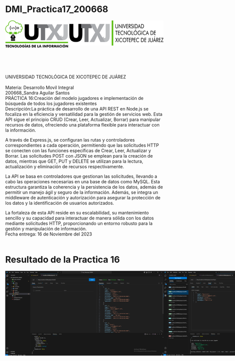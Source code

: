 # DMI_Practica17_200668
<div style="display: flex; justify-content: space-between;">
    <img align="left" src="https://github.com/Sanders2616/DMI_Practica16_200668/blob/27d5005f48d746c6df7b8ffe5a3d0b4dedbe6e6f/logos/LOGO%20TIC.png?raw=true" alt="Imagen 1" width="200"; />
    <img align="right" src="https://github.com/Sanders2616/DMI_Practica16_200668/blob/27d5005f48d746c6df7b8ffe5a3d0b4dedbe6e6f/logos/LOGO%20UTXJ%202019.png?raw=true" alt="Imagen 2" width="300" height="80" />
</div><br><br><br><br><br>
UNIVERSIDAD TECNOLÓGICA DE XICOTEPEC DE JUÁREZ <br><br>
Materia: Desarrollo Movil Integral <br>
200668_Sandra Aguilar Santos<br>
PRÁCTICA 16:Creación del modelo jugadores e implementación de búsqueda de todos los jugadores existentes<br>
Descripción:La práctica de desarrollo de una API REST en Node.js se focaliza en la eficiencia y versatilidad para la gestión de servicios web. Esta API sigue el principio CRUD (Crear, Leer, Actualizar, Borrar) para manipular recursos de datos, ofreciendo una plataforma flexible para interactuar con la información.

A través de Express.js, se configuran las rutas y controladores correspondientes a cada operación, permitiendo que las solicitudes HTTP se conecten con las funciones específicas de Crear, Leer, Actualizar y Borrar. Las solicitudes POST con JSON se emplean para la creación de datos, mientras que GET, PUT y DELETE se utilizan para la lectura, actualización y eliminación de recursos respectivamente.

La API se basa en controladores que gestionan las solicitudes, llevando a cabo las operaciones necesarias en una base de datos como MySQL. Esta estructura garantiza la coherencia y la persistencia de los datos, además de permitir un manejo ágil y seguro de la información. Además, se integra un middleware de autenticación y autorización para asegurar la protección de los datos y la identificación de usuarios autorizados.

La fortaleza de esta API reside en su escalabilidad, su mantenimiento sencillo y su capacidad para interactuar de manera sólida con los datos mediante solicitudes HTTP, proporcionando un entorno robusto para la gestión y manipulación de información. <br>
Fecha entrega: 16 de Noviembre del 2023 <br> <br>

# Resultado de la Practica 16

<div style="display: flex; justify-content:">
 <img align="left" src="img/1.png?raw=true" alt="Imagen 1" width="800";/>
 <img align="left" src="img/2.png?raw=true" alt="Imagen 1" width="800";/>
 <img align="left" src="img/3.png?raw=true" alt="Imagen 1" width="800";/>
 <img align="left" src="img/4.png?raw=true" alt="Imagen 1" width="800";/>
 <img align="left" src="img/5.png?raw=true" alt="Imagen 1" width="800";/>
 <img align="left" src="img/6.png?raw=true" alt="Imagen 1" width="800";/>



</div>
